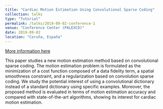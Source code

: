 ```yaml
---
title: "Cardiac Motion Estimation Using Convolutional Sparse Coding"
collection: talks
type: "Tutorial"
permalink: /talks/2019-09-02-conference-1
venue: "Conference Center (PALEXCO)"
date: 2019-09-02
location: "Coruña, España"
---
```


[More information here](https://ieeexplore.ieee.org/abstract/document/8903163)

This paper studies a new motion estimation method based on convolutional sparse coding. The motion estimation problem is formulated as the minimization of a cost function composed of a data fidelity term, a spatial smoothness constraint, and a regularization based on convolution sparse coding. We study the potential interest of using a convolutional dictionary instead of a standard dictionary using specific examples. Moreover, the proposed method is evaluated in terms of motion estimation accuracy and compared with state-of-the-art algorithms, showing its interest for cardiac motion estimation.
